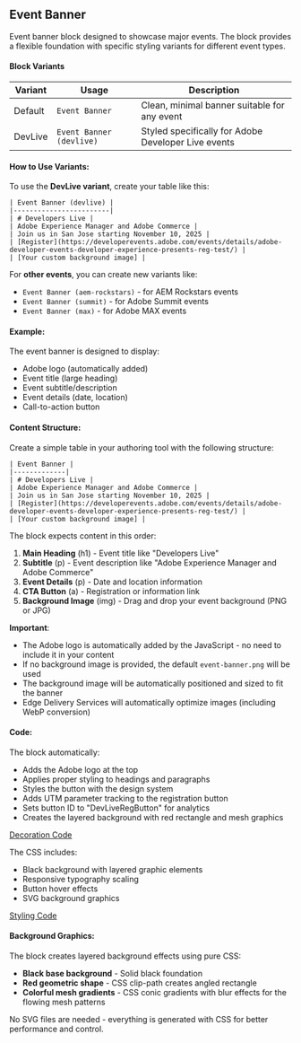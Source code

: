 ## Event Banner

Event banner block designed to showcase major events. The block provides a flexible foundation with specific styling variants for different event types.

#### Block Variants
|  Variant | Usage | Description |  
|----------|-------|-------------|
| Default | `Event Banner` | Clean, minimal banner suitable for any event |
| DevLive | `Event Banner (devlive)` | Styled specifically for Adobe Developer Live events |  

#### How to Use Variants:

To use the **DevLive variant**, create your table like this:
```
| Event Banner (devlive) |
|------------------------|
| # Developers Live |
| Adobe Experience Manager and Adobe Commerce |
| Join us in San Jose starting November 10, 2025 |
| [Register](https://developerevents.adobe.com/events/details/adobe-developer-events-developer-experience-presents-reg-test/) |
| [Your custom background image] |
```

For **other events**, you can create new variants like:
- `Event Banner (aem-rockstars)` - for AEM Rockstars events
- `Event Banner (summit)` - for Adobe Summit events
- `Event Banner (max)` - for Adobe MAX events

#### Example:

The event banner is designed to display:
- Adobe logo (automatically added)
- Event title (large heading)
- Event subtitle/description
- Event details (date, location)
- Call-to-action button

#### Content Structure:

Create a simple table in your authoring tool with the following structure:

```
| Event Banner |
|-------------|
| # Developers Live |
| Adobe Experience Manager and Adobe Commerce |
| Join us in San Jose starting November 10, 2025 |
| [Register](https://developerevents.adobe.com/events/details/adobe-developer-events-developer-experience-presents-reg-test/) |
| [Your custom background image] |
```

The block expects content in this order:
1. **Main Heading** (h1) - Event title like "Developers Live"
2. **Subtitle** (p) - Event description like "Adobe Experience Manager and Adobe Commerce"
3. **Event Details** (p) - Date and location information
4. **CTA Button** (a) - Registration or information link
5. **Background Image** (img) - Drag and drop your event background (PNG or JPG)

**Important**: 
- The Adobe logo is automatically added by the JavaScript - no need to include it in your content
- If no background image is provided, the default `event-banner.png` will be used
- The background image will be automatically positioned and sized to fit the banner
- Edge Delivery Services will automatically optimize images (including WebP conversion)

#### Code:

The block automatically:
- Adds the Adobe logo at the top
- Applies proper styling to headings and paragraphs
- Styles the button with the design system
- Adds UTM parameter tracking to the registration button
- Sets button ID to "DevLiveRegButton" for analytics
- Creates the layered background with red rectangle and mesh graphics

[Decoration Code](event-banner.js)

The CSS includes:
- Black background with layered graphic elements
- Responsive typography scaling
- Button hover effects
- SVG background graphics

[Styling Code](event-banner.css)

#### Background Graphics:

The block creates layered background effects using pure CSS:
- **Black base background** - Solid black foundation
- **Red geometric shape** - CSS clip-path creates angled rectangle
- **Colorful mesh gradients** - CSS conic gradients with blur effects for the flowing mesh patterns

No SVG files are needed - everything is generated with CSS for better performance and control.
